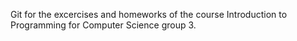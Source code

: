 Git for the excercises and homeworks of the course Introduction to Programming for Computer Science group 3.
